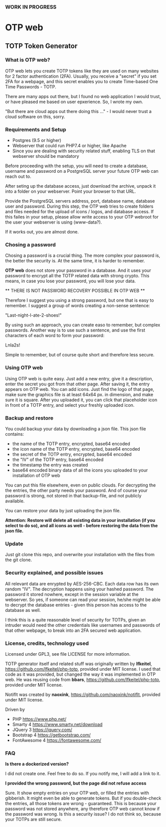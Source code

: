 ### WORK IN PROGRESS

# OTP web

## TOTP Token Generator

### What is OTP web?

OTP web lets you create TOTP tokens like they are used on many websites 
for 2 factor authentication (2FA). Usually, you receive a "secret" if 
you set 2FA for a webpage, and this secret enables you to create Time-based One Time Passwords - TOTP. 

There are many apps out there, but I found no web application I would trust, or have
pleased me based on user epxerience. So, I wrote my own.

"But there are cloud apps out there doing this ..." - I would never trust a cloud software on this, sorry.

### Requirements and Setup

- Postgres (9.5 or higher)
- Webserver that could run PHP7.4 or higher, like Apache
- Since you are dealing with security related stuff, enabling TLS on that webserver should be mandatory

Before proceeding with the setup, you will need to create a database, username and password on a PostgreSQL server your future OTP web can reach out to.

After seting up the database access, just download the archive, unpack it into a folder on your webserver. Point your browser to that URL.

Provide the PostgreSQL servers address, port, database name, database user and password. During this step, the OTP web tries to create folders and files needed for the upload of icons / logos, and database access. If this failes in your setup, please allow write access to your OTP webroot for the user your webserver is using (www-data?).

If it works out, you are almost done.

### Chosing a password

Chosing a password is a crucial thing. The more complex your password is, the better the security is. At the same time, it is harder to remember.

**OTP web** does not store your password in a database. And it uses your password to encrypt all the TOTP related data with strong crypto. This means, in case you lose your password, you will lose your data.

** THERE IS NOT PASSWORD RECOVERY POSSIBLE IN OTP WEB **

Therefore I suggest you using a strong password, but one that is easy to remember. I suggest a group of words creating a non-sense sentence:

"Last-night-I-ate-2-shoes!"

By using such an approach, you can create easo to remember, but complex passwords. Another way is to use such a sentence, and use the first characters of each word to form your password:

LnIa2s!

Simple to remember, but of course quite short and therefore less secure.

### Using OTP web

Using OTP web is quite easy. Just add a new entry, give it a description, enter the secret you got from that other page. After saving it, the entry appears on OTP web. You can add icons. Just find the logo of that page, make sure the graphics file is at least 64x64 px. in dimension, and make sure it is square. After you uploaded it, you can click that placeholder icon in front of a TOTP entry, and select your freshly uploaded icon.

### Backup and restore

You could backup your data by downloading a json file. This json file contains:

- the name of the TOTP entry, encrypted, base64 encoded
- the icon name of the TOTP entry, encrypted, base64 encoded
- the secret of the TOTP entry, encrypted, base64 encoded
- the "IV" of the TOTP entry, base64 encoded
- the timestamp the entry was created
- base64 encoded binary data of all the icons you uploaded to your installation of OTP web

You can put this file elsewhere, even on public clouds. For decrypting the the entries, the other party needs your password. And of course your password is strong, not stored in that backup-file, and not publicly available.

You can restore your data by just uploading the json file. 

**Attention: Restore will delete all existing data in your installation (if you select to do so), and all icons as well - before restoring the data from the json file.**

### Update

Just git clone this repo, and overwrite your installation with the files from the git clone. 

### Security explained, and possible issues

All relevant data are enrypted by AES-256-CBC. Each data row has its own random "IV". The decryption happens using your hashed password. The password it stored nowhere, except in the session variable at the webserver. So yes, if someone can read your session, he/she might be able to decrypt the database entries - given this person has access to the database as well. 

I think this is a quite reasonable level of security for TOTPs, given an intruder would need the other credentials like usernames and passwords of that other webpage, to break into an 2FA secured web application.

### License, credits, technology used

Licensed under GPL3, see file LICENSE for more information.

TOTP generator itself and related stuff was originally written by **lfkeitel**, https://github.com/lfkeitel/php-totp, provided under MIT license. I used that code as it was provided, but changed the way it was implemented in OTP web. He was reusing code from **bbars**, https://github.com/lfkeitel/php-totp, provided under MIT license. 

NotifIt was created by **naoxink**, https://github.com/naoxink/notifIt, provided under MIT license.

Driven by 
- PHP https://www.php.net/
- Smarty 4 https://www.smarty.net/download 
- JQuery 3 https://jquery.com/
- Bootstrap 4 https://getbootstrap.com/
- FontAwesome 4 https://fontawesome.com/

### FAQ

**Is there a dockerized version?**

I did not create one. Feel free to do so. If you notify me, I will add a link to it. 

**I provided the wrong password, but the page did not refuse access**

Sure. It show empty entries on your OTP web, or filled the entries with gibberish. It might even be able to generate tokens. But if you double-check the entries, all those tokens are wrong - guaranteed. This is because your password was not stored anywhere, any therefore OTP web cannot know if the password was wrong. Is this a security issue? I do not think so, because your TOTPs are still secure.



